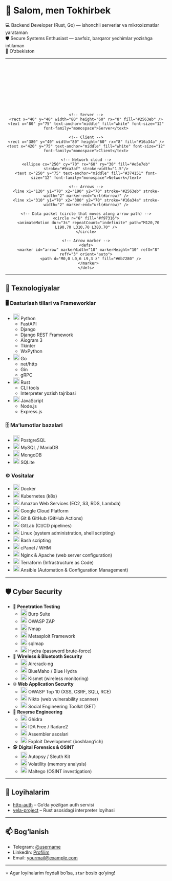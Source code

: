 # 👋 Salom, men Tokhirbek

💻 Backend Developer (Rust, Go) — ishonchli serverlar va mikroxizmatlar yarataman  
🛡 Secure Systems Enthusiast — xavfsiz, barqaror yechimlar yozishga intilaman  
📍 O‘zbekiston

---
<div align="center">
  <svg width="500" height="140" viewBox="0 0 500 140" xmlns="http://www.w3.org/2000/svg">

    <!-- Server -->
    <rect x="40" y="40" width="80" height="60" rx="8" fill="#2563eb" />
    <text x="80" y="75" text-anchor="middle" fill="white" font-size="12" font-family="monospace">Server</text>

    <!-- Client -->
    <rect x="380" y="40" width="80" height="60" rx="8" fill="#16a34a" />
    <text x="420" y="75" text-anchor="middle" fill="white" font-size="12" font-family="monospace">Client</text>

    <!-- Network cloud -->
    <ellipse cx="250" cy="70" rx="60" ry="30" fill="#e5e7eb" stroke="#9ca3af" stroke-width="1.5"/>
    <text x="250" y="75" text-anchor="middle" fill="#374151" font-size="12" font-family="monospace">Network</text>

    <!-- Arrows -->
    <line x1="120" y1="70" x2="190" y2="70" stroke="#2563eb" stroke-width="2" marker-end="url(#arrow)" />
    <line x1="310" y1="70" x2="380" y2="70" stroke="#16a34a" stroke-width="2" marker-end="url(#arrow)" />

    <!-- Data packet (circle that moves along arrow path) -->
    <circle r="6" fill="#f97316">
      <animateMotion dur="3s" repeatCount="indefinite" path="M120,70 L190,70 L310,70 L380,70" />
    </circle>

    <!-- Arrow marker -->
    <defs>
      <marker id="arrow" markerWidth="10" markerHeight="10" refX="8" refY="3" orient="auto">
        <path d="M0,0 L0,6 L9,3 z" fill="#6b7280" />
      </marker>
    </defs>

  </svg>
</div>


---

## 🔧 Texnologiyalar

### 🖥 Dasturlash tillari va Frameworklar
<ul>
  <li>
    <img src="https://cdn.jsdelivr.net/gh/devicons/devicon/icons/python/python-original.svg" width="20"/> Python
    <ul>
      <li>FastAPI</li>
      <li>Django</li>
      <li>Django REST Framework</li>
      <li>Aiogram 3</li>
      <li>Tkinter</li>
      <li>WxPython</li>
    </ul>
  </li>
  <li>
    <img src="https://cdn.jsdelivr.net/gh/devicons/devicon/icons/go/go-original.svg" width="20"/> Go
    <ul>
      <li>net/http</li>
      <li>Gin</li>
      <li>gRPC</li>
    </ul>
  </li>
  <li>
    <img src="https://cdn.jsdelivr.net/gh/devicons/devicon/icons/rust/rust-plain.svg" width="20"/> Rust
    <ul>
      <li>CLI tools</li>
      <li>Interpreter yozish tajribasi</li>
    </ul>
  </li>
  <li>
    <img src="https://cdn.jsdelivr.net/gh/devicons/devicon/icons/javascript/javascript-original.svg" width="20"/> JavaScript
    <ul>
      <li>Node.js</li>
      <li>Express.js</li>
    </ul>
  </li>
</ul>

### 🗄 Ma’lumotlar bazalari
<ul>
  <li>
    <img src="https://cdn.jsdelivr.net/gh/devicons/devicon/icons/postgresql/postgresql-original.svg" width="20"/> PostgreSQL
  </li>
  <li>
    <img src="https://cdn.jsdelivr.net/gh/devicons/devicon/icons/mysql/mysql-original.svg" width="20"/> MySQL / MariaDB
  </li>
  <li>
    <img src="https://cdn.jsdelivr.net/gh/devicons/devicon/icons/mongodb/mongodb-original.svg" width="20"/> MongoDB
  </li>
  <li>
    <img src="https://cdn.jsdelivr.net/gh/devicons/devicon/icons/sqlite/sqlite-original.svg" width="20"/> SQLite
  </li>
</ul>

### ⚙️ Vositalar
<ul>
  <li>
    <img src="https://cdn.jsdelivr.net/gh/devicons/devicon/icons/docker/docker-original.svg" width="20"/> Docker
  </li>
  <li>
    <img src="https://cdn.jsdelivr.net/gh/devicons/devicon/icons/kubernetes/kubernetes-plain.svg" width="20"/> Kubernetes (k8s)
  </li>
  <li>
    <img src="https://cdn.jsdelivr.net/gh/devicons/devicon/icons/amazonwebservices/amazonwebservices-original.svg" width="20"/> Amazon Web Services (EC2, S3, RDS, Lambda)
  </li>
  <li>
    <img src="https://cdn.jsdelivr.net/gh/devicons/devicon/icons/googlecloud/googlecloud-original.svg" width="20"/> Google Cloud Platform
  </li>
  <li>
    <img src="https://cdn.jsdelivr.net/gh/devicons/devicon/icons/git/git-original.svg" width="20"/> Git & GitHub (GitHub Actions)
  </li>
  <li>
    <img src="https://cdn.jsdelivr.net/gh/devicons/devicon/icons/gitlab/gitlab-original.svg" width="20"/> GitLab (CI/CD pipelines)
  </li>
  <li>
    <img src="https://cdn.jsdelivr.net/gh/devicons/devicon/icons/linux/linux-original.svg" width="20"/> Linux (system administration, shell scripting)
  </li>
  <li>
    <img src="https://cdn.jsdelivr.net/gh/devicons/devicon/icons/bash/bash-original.svg" width="20"/> Bash scripting
  </li>
  <li>
    <img src="https://img.icons8.com/color/48/cpanel.png" width="20"/> cPanel / WHM
  </li>
  <li>
    <img src="https://img.icons8.com/color/48/nginx.png" width="20"/> Nginx & Apache (web server configuration)
  </li>
  <li>
    <img src="https://img.icons8.com/color/48/terraform.png" width="20"/> Terraform (Infrastructure as Code)
  </li>
  <li>
    <img src="https://img.icons8.com/color/48/ansible.png" width="20"/> Ansible (Automation & Configuration Management)
  </li>
</ul>


---
## 🛡 Cyber Security
<ul>
  <li>
    🔎 <b>Penetration Testing</b>
    <ul>
      <li><img src="https://img.icons8.com/fluency/48/burp-suite.png" width="20"/> Burp Suite</li>
      <li><img src="https://img.icons8.com/color/48/owasp.png" width="20"/> OWASP ZAP</li>
      <li><img src="https://img.icons8.com/ios/50/command-line.png" width="20"/> Nmap</li>
      <li><img src="https://img.icons8.com/ios/50/exploit.png" width="20"/> Metasploit Framework</li>
      <li><img src="https://img.icons8.com/ios-filled/50/sql.png" width="20"/> sqlmap</li>
      <li><img src="https://img.icons8.com/ios-filled/50/lockpicks.png" width="20"/> Hydra (password brute-force)</li>
    </ul>
  </li>

  <li>
    📡 <b>Wireless & Bluetooth Security</b>
    <ul>
      <li><img src="https://img.icons8.com/ios-filled/50/wifi.png" width="20"/> Aircrack-ng</li>
      <li><img src="https://img.icons8.com/ios/50/bluetooth.png" width="20"/> BlueMaho / Blue Hydra</li>
      <li><img src="https://img.icons8.com/ios-filled/50/radio-tower.png" width="20"/> Kismet (wireless monitoring)</li>
    </ul>
  </li>

  <li>
    🌐 <b>Web Application Security</b>
    <ul>
      <li><img src="https://img.icons8.com/ios-filled/50/web.png" width="20"/> OWASP Top 10 (XSS, CSRF, SQLi, RCE)</li>
      <li><img src="https://img.icons8.com/ios/50/penetration-testing.png" width="20"/> Nikto (web vulnerability scanner)</li>
      <li><img src="https://img.icons8.com/ios/50/phishing.png" width="20"/> Social Engineering Toolkit (SET)</li>
    </ul>
  </li>

  <li>
    🧪 <b>Reverse Engineering</b>
    <ul>
      <li><img src="https://img.icons8.com/ios/50/code-file.png" width="20"/> Ghidra</li>
      <li><img src="https://img.icons8.com/ios/50/debugging.png" width="20"/> IDA Free / Radare2</li>
      <li><img src="https://img.icons8.com/ios-filled/50/assembly.png" width="20"/> Assembler asoslari</li>
      <li><img src="https://img.icons8.com/ios-filled/50/hacker.png" width="20"/> Exploit Development (boshlang‘ich)</li>
    </ul>
  </li>

  <li>
    🕵️ <b>Digital Forensics & OSINT</b>
    <ul>
      <li><img src="https://img.icons8.com/ios/50/search.png" width="20"/> Autopsy / Sleuth Kit</li>
      <li><img src="https://img.icons8.com/ios/50/data-encryption.png" width="20"/> Volatility (memory analysis)</li>
      <li><img src="https://img.icons8.com/ios/50/globe.png" width="20"/> Maltego (OSINT investigation)</li>
    </ul>
  </li>
</ul>

---

## 📌 Loyihalarim
- [http-auth](https://github.com/tokhirbek/http-auth) – Go’da yozilgan auth servisi  
- [vela-project](https://github.com/tokhirbek/vela-project) – Rust asosidagi interpreter loyihasi  

---

## 📫 Bog‘lanish
- Telegram: [@username](https://t.me/username)  
- LinkedIn: [Profilim](https://linkedin.com/in/username)  
- Email: yourmail@example.com  

---

⭐️ Agar loyihalarim foydali bo‘lsa, `star` bosib qo‘ying!
